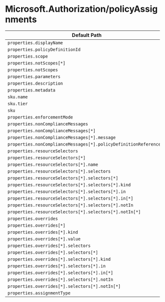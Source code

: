 # Microsoft.Authorization/policyAssignments

| Default Path | Alias |
|---|---|
| `properties.displayName` | `Microsoft.Authorization/policyAssignments/displayName` |
| `properties.policyDefinitionId` | `Microsoft.Authorization/policyAssignments/policyDefinitionId` |
| `properties.scope` | `Microsoft.Authorization/policyAssignments/scope` |
| `properties.notScopes[*]` | `Microsoft.Authorization/policyAssignments/notScopes[*]` |
| `properties.notScopes` | `Microsoft.Authorization/policyAssignments/notScopes` |
| `properties.parameters` | `Microsoft.Authorization/policyAssignments/parameters` |
| `properties.description` | `Microsoft.Authorization/policyAssignments/description` |
| `properties.metadata` | `Microsoft.Authorization/policyAssignments/metadata` |
| `sku.name` | `Microsoft.Authorization/policyAssignments/sku.name` |
| `sku.tier` | `Microsoft.Authorization/policyAssignments/sku.tier` |
| `sku` | `Microsoft.Authorization/policyAssignments/sku` |
| `properties.enforcementMode` | `Microsoft.Authorization/policyAssignments/enforcementMode` |
| `properties.nonComplianceMessages` | `Microsoft.Authorization/policyassignments/nonComplianceMessages` |
| `properties.nonComplianceMessages[*]` | `Microsoft.Authorization/policyassignments/nonComplianceMessages[*]` |
| `properties.nonComplianceMessages[*].message` | `Microsoft.Authorization/policyassignments/nonComplianceMessages[*].message` |
| `properties.nonComplianceMessages[*].policyDefinitionReferenceId` | `Microsoft.Authorization/policyassignments/nonComplianceMessages[*].policyDefinitionReferenceId` |
| `properties.resourceSelectors` | `Microsoft.Authorization/policyassignments/resourceSelectors` |
| `properties.resourceSelectors[*]` | `Microsoft.Authorization/policyassignments/resourceSelectors[*]` |
| `properties.resourceSelectors[*].name` | `Microsoft.Authorization/policyassignments/resourceSelectors[*].name` |
| `properties.resourceSelectors[*].selectors` | `Microsoft.Authorization/policyassignments/resourceSelectors[*].selectors` |
| `properties.resourceSelectors[*].selectors[*]` | `Microsoft.Authorization/policyassignments/resourceSelectors[*].selectors[*]` |
| `properties.resourceSelectors[*].selectors[*].kind` | `Microsoft.Authorization/policyassignments/resourceSelectors[*].selectors[*].kind` |
| `properties.resourceSelectors[*].selectors[*].in` | `Microsoft.Authorization/policyassignments/resourceSelectors[*].selectors[*].in` |
| `properties.resourceSelectors[*].selectors[*].in[*]` | `Microsoft.Authorization/policyassignments/resourceSelectors[*].selectors[*].in[*]` |
| `properties.resourceSelectors[*].selectors[*].notIn` | `Microsoft.Authorization/policyassignments/resourceSelectors[*].selectors[*].notIn` |
| `properties.resourceSelectors[*].selectors[*].notIn[*]` | `Microsoft.Authorization/policyassignments/resourceSelectors[*].selectors[*].notIn[*]` |
| `properties.overrides` | `Microsoft.Authorization/policyassignments/overrides` |
| `properties.overrides[*]` | `Microsoft.Authorization/policyassignments/overrides[*]` |
| `properties.overrides[*].kind` | `Microsoft.Authorization/policyassignments/overrides[*].kind` |
| `properties.overrides[*].value` | `Microsoft.Authorization/policyassignments/overrides[*].value` |
| `properties.overrides[*].selectors` | `Microsoft.Authorization/policyassignments/overrides[*].selectors` |
| `properties.overrides[*].selectors[*]` | `Microsoft.Authorization/policyassignments/overrides[*].selectors[*]` |
| `properties.overrides[*].selectors[*].kind` | `Microsoft.Authorization/policyassignments/overrides[*].selectors[*].kind` |
| `properties.overrides[*].selectors[*].in` | `Microsoft.Authorization/policyassignments/overrides[*].selectors[*].in` |
| `properties.overrides[*].selectors[*].in[*]` | `Microsoft.Authorization/policyassignments/overrides[*].selectors[*].in[*]` |
| `properties.overrides[*].selectors[*].notIn` | `Microsoft.Authorization/policyassignments/overrides[*].selectors[*].notIn` |
| `properties.overrides[*].selectors[*].notIn[*]` | `Microsoft.Authorization/policyassignments/overrides[*].selectors[*].notIn[*]` |
| `properties.assignmentType` | `Microsoft.Authorization/policyassignments/assignmentType` |

